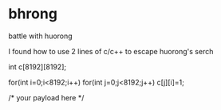 # bhrong
battle with huorong

I found how to use 2 lines of c/c++ to escape huorong's serch

int c[8192][8192];

for(int i=0;i<8192;i++) for(int j=0;j<8192;j++) c[j][i]=1;


/* your payload here */

